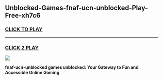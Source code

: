 
## Unblocked-Games-fnaf-ucn-unblocked-Play-Free-xh7c6
<h3>
<a href="https://premium76.site?title=fnaf-ucn-unblocked&ref=17A">CLICK TO PLAY</a></h3>
<hr>

<h3>
<a href="https://premium76.site?title=fnaf-ucn-unblocked&ref=17A">CLICK 2 PLAY</a>
  
</h3>

<a href="https://premium76.site?title=fnaf-ucn-unblocked&ref=17A"><img src="https://clearcache.store/games.png"></a>


**fnaf-ucn-unblocked games unblocked: Your Gateway to Fun and Accessible Online Gaming**
